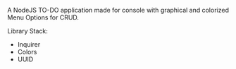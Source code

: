 A NodeJS TO-DO application made for console with graphical and colorized Menu Options for CRUD.

Library Stack:
- Inquirer
- Colors
- UUID
